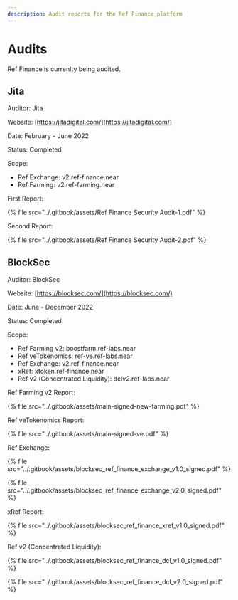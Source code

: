 ```yaml
---
description: Audit reports for the Ref Finance platform
---
```


# Audits

Ref Finance is currenlty being audited.

## Jita

Auditor: Jita

Website: [https://jitadigital.com/](https://jitadigital.com/)

Date: February - June 2022

Status: Completed

Scope:

* Ref Exchange: v2.ref-finance.near
* Ref Farming: v2.ref-farming.near

First Report:

{% file src="../.gitbook/assets/Ref Finance Security Audit-1.pdf" %}

Second Report:

{% file src="../.gitbook/assets/Ref Finance Security Audit-2.pdf" %}

## BlockSec

Auditor: BlockSec

Website: [https://blocksec.com/](https://blocksec.com/)

Date: June - December 2022

Status: Completed

Scope:

* Ref Farming v2: boostfarm.ref-labs.near
* Ref veTokenomics: ref-ve.ref-labs.near
* Ref Exchange: v2.ref-finance.near
* xRef: xtoken.ref-finance.near
* Ref v2 (Concentrated Liquidity): dclv2.ref-labs.near

Ref Farming v2 Report:

{% file src="../.gitbook/assets/main-signed-new-farming.pdf" %}

Ref veTokenomics Report:

{% file src="../.gitbook/assets/main-signed-ve.pdf" %}

Ref Exchange:

{% file src="../.gitbook/assets/blocksec_ref_finance_exchange_v1.0_signed.pdf" %}

{% file src="../.gitbook/assets/blocksec_ref_finance_exchange_v2.0_signed.pdf" %}

xRef Report:

{% file src="../.gitbook/assets/blocksec_ref_finance_xref_v1.0_signed.pdf" %}

Ref v2 (Concentrated Liquidity):

{% file src="../.gitbook/assets/blocksec_ref_finance_dcl_v1.0_signed.pdf" %}

{% file src="../.gitbook/assets/blocksec_ref_finance_dcl_v2.0_signed.pdf" %}

